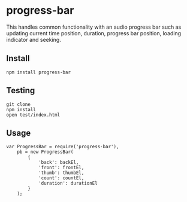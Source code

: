 # progress-bar

This handles common functionality with an audio progress bar such as
updating current time position, duration, progress bar position, 
loading indicator and seeking.


## Install

    npm install progress-bar

## Testing

    git clone 
    npm install
    open test/index.html
    
## Usage

    var ProgressBar = require('progress-bar'),
        pb = new ProgressBar(
            {
                'back': backEl,
                'front': frontEl,
                'thumb': thumbEl,
                'count': countEl,
                'duration': durationEl
            }
        );

